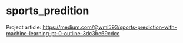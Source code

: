 # sports_predition

Project article:
https://medium.com/@wmi593/sports-prediction-with-machine-learning-pt-0-outline-3dc3be69cdcc
